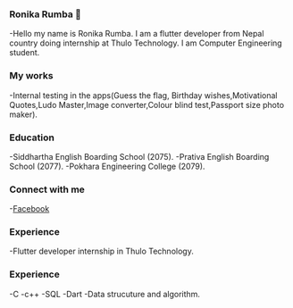 ### Ronika Rumba 👋
 -Hello my name is Ronika Rumba. I am  a flutter developer from Nepal country doing internship at Thulo Technology. I am Computer Engineering student.
 ### My works
 -Internal testing in the apps(Guess the flag, Birthday wishes,Motivational Quotes,Ludo Master,Image converter,Colour blind test,Passport size photo maker).
 ### Education 
 -Siddhartha English Boarding School (2075).
 -Prativa English Boarding School (2077).
 -Pokhara Engineering College (2079).
 ### Connect with me
 -[Facebook](https://www.facebook.com/ronica.tamang.7)
### Experience 
-Flutter developer internship in Thulo Technology.
### Experience
-C
-c++
-SQL
-Dart
-Data strucuture and algorithm.
